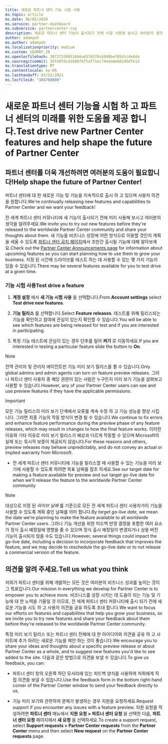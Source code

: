 ```yaml
---
title: 새로운 파트너 센터 기능 시험 사용
ms.topic: article
ms.date: 06/05/2020
ms.service: partner-dashboard
ms.subservice: partnercenter-csp
description: 새로운 파트너 센터 기능이 출시되기 전에 시험 사용해 보시고 여러분의 생각을 알려주세요. 파트너 센터를 더욱 개선하려면 여러분의 도움이 필요합니다!
author: adamyeh
ms.author: adamyeh
ms.localizationpriority: medium
ms.custom: SEOMAY.20
ms.openlocfilehash: 3872f3398516b6a437d570c6949bef8541cdedd4
ms.sourcegitcommit: 35fe0fdc41886f6f5af71ec74e4a4ebd245dfe1d
ms.translationtype: MT
ms.contentlocale: ko-KR
ms.lasthandoff: 03/22/2021
ms.locfileid: "104768808"
---
```

# <a name="test-drive-new-partner-center-features-and-help-shape-the-future-of-partner-center"></a><span data-ttu-id="1be50-104">새로운 파트너 센터 기능을 시험 하 고 파트너 센터의 미래를 위한 도움을 제공 합니다.</span><span class="sxs-lookup"><span data-stu-id="1be50-104">Test drive new Partner Center features and help shape the future of Partner Center</span></span>


## <a name="help-shape-the-future-of-partner-center"></a><span data-ttu-id="1be50-105">파트너 센터를 더욱 개선하려면 여러분의 도움이 필요합니다!</span><span class="sxs-lookup"><span data-stu-id="1be50-105">Help shape the future of Partner Center!</span></span>

<span data-ttu-id="1be50-106">파트너 센터에 대 한 새로운 기능 및 기능을 지속적으로 출시 하 고 있으며 사용자 의견을 원합니다.</span><span class="sxs-lookup"><span data-stu-id="1be50-106">We're continually releasing new features and capabilities to Partner Center and we want your feedback!</span></span>

<span data-ttu-id="1be50-107">전 세계 파트너 센터 커뮤니티에 새 기능이 출시되기 전에 미리 사용해 보시고 여러분의 생각을 알려주세요.</span><span class="sxs-lookup"><span data-stu-id="1be50-107">We invite you to try out new features before they're released to the worldwide Partner Center community and share your thoughts about them.</span></span> <span data-ttu-id="1be50-108">새 기능을 비즈니스 성장에 어떤 방식으로 이용할 것인지 계획을 세울 수 있도록 [파트너 센터 공지 페이지](announcements/index.md)에서 조만간 출시될 기능에 대해 알아보세요.</span><span class="sxs-lookup"><span data-stu-id="1be50-108">Check out the [Partner Center Announcements page](announcements/index.md) for information about upcoming features so you can start planning how to use them to grow your business.</span></span> <span data-ttu-id="1be50-109">지정 된 시간에 드라이브를 테스트 하는 데 사용할 수 있는 몇 가지 기능이 있을 수 있습니다.</span><span class="sxs-lookup"><span data-stu-id="1be50-109">There may be several features available for you to test drive at a given time.</span></span>

### <a name="test-drive-a-feature"></a><span data-ttu-id="1be50-110">기능 시험 사용</span><span class="sxs-lookup"><span data-stu-id="1be50-110">Test drive a feature</span></span>

1. <span data-ttu-id="1be50-111">**계정 설정** 에서 **새 기능 시험 사용** 을 선택합니다.</span><span class="sxs-lookup"><span data-stu-id="1be50-111">From **Account settings** select **Test drive new features**.</span></span>

2. <span data-ttu-id="1be50-112">**기능 릴리스** 를 선택합니다.</span><span class="sxs-lookup"><span data-stu-id="1be50-112">Select **Feature releases**.</span></span> <span data-ttu-id="1be50-113">테스트를 위해 릴리스되는 기능을 확인하고 참여에 관심이 있는지 확인할 수 있습니다.</span><span class="sxs-lookup"><span data-stu-id="1be50-113">You will be able to see which features are being released for test and if you are interested in participating.</span></span>

3. <span data-ttu-id="1be50-114">특정 기능 테스트에 관심이 있는 경우 단추를 밀어 **켜기** 로 이동하세요.</span><span class="sxs-lookup"><span data-stu-id="1be50-114">If you are interested in testing a particular feature slide the button to **On**.</span></span>

> [!NOTE]  
> <span data-ttu-id="1be50-115">전역 관리자 및 관리자 에이전트만 기능 미리 보기 릴리스를 켤 수 있습니다.</span><span class="sxs-lookup"><span data-stu-id="1be50-115">Only global admins and admin agents can turn on feature preview releases.</span></span> <span data-ttu-id="1be50-116">그러나 파트너 센터 사용자 중 해당 권한이 있는 사람은 누구든지 미리 보기 기능을 살펴보고 사용할 수 있습니다.</span><span class="sxs-lookup"><span data-stu-id="1be50-116">However, any of your Partner Center users can see and use preview features if they have the applicable permissions.</span></span>

> [!IMPORTANT]  
> <span data-ttu-id="1be50-117">모든 기능 릴리스의 미리 보기 단계에서 오류를 계속 수정 하 고 기능 성능을 향상 시킵니다. 그러면 최종 기능의 작동 방식이 변경 될 수 있습니다.</span><span class="sxs-lookup"><span data-stu-id="1be50-117">We continue to fix errors and enhance feature performance during the preview phase of any feature releases, which may result in changes to how the final feature works.</span></span> <span data-ttu-id="1be50-118">이러한 이유와 기타 이유로 미리 보기 릴리스가 예상과 다르게 작동할 수 있으며 Microsoft의 실제 또는 묵시적 보증이 제공되지 않습니다.</span><span class="sxs-lookup"><span data-stu-id="1be50-118">For these reasons and others, preview releases may behave unpredictably, and do not convey an actual or implied warranty from Microsoft.</span></span>

- <span data-ttu-id="1be50-119">전 세계 파트너 센터 커뮤니티에 기능을 릴리스할 때 사용할 수 있는 기능을 미리 보기에 사용할 수 있도록 하려면 목표 날짜를 참조 하세요.</span><span class="sxs-lookup"><span data-stu-id="1be50-119">See our target date for making a feature available for preview and our target go-live date for when we'll release the feature to the worldwide Partner Center community</span></span>

> [!NOTE]  
> <span data-ttu-id="1be50-120">대상으로 지정 된 *라이브 날짜* 를 기준으로 모든 전 세계 파트너 센터 사용자가이 기능을 사용할 수 있도록 계획 중인 날짜를 의미 합니다.</span><span class="sxs-lookup"><span data-stu-id="1be50-120">By *target go-live date*, we mean the date we're planning to make the feature available to all worldwide Partner Center users.</span></span> <span data-ttu-id="1be50-121">그러나 기능 개선을 위한 피드백 반영 결정을 포함한 여러 요소가 정식 출시 예정일에 영향을 줄 수 있으며 정식 출시 예정일이 변경되거나 상용 버전 기능이 출시되지 않을 수도 있습니다.</span><span class="sxs-lookup"><span data-stu-id="1be50-121">However, several things could impact the go-live date, including a decision to incorporate feedback that improves the feature, and we may decide to reschedule the go-live date or to not release a commercial version of the feature.</span></span>  
 
## <a name="tell-us-what-you-think"></a><span data-ttu-id="1be50-122">의견을 알려 주세요.</span><span class="sxs-lookup"><span data-stu-id="1be50-122">Tell us what you think</span></span>

<span data-ttu-id="1be50-123">저희가 파트너 센터를 위해 개발하는 모든 것은 여러분의 비즈니스 성과를 높이는 것이 그 목표입니다.</span><span class="sxs-lookup"><span data-stu-id="1be50-123">Our mission in everything we develop for Partner Center is to empower you to achieve more.</span></span> <span data-ttu-id="1be50-124">비즈니스를 성장 시키는 데 도움이 되는 기능 및 기능에 대 한 노력을 기울일 것 이므로, 전 세계 파트너 센터 커뮤니티에 출시 되기 전에 새로운 기능을 시도 하 고 사용자 의견을 공유 하도록 초대 합니다.</span><span class="sxs-lookup"><span data-stu-id="1be50-124">We want to focus our efforts on features and capabilities that help you grow your business, so we invite you to try new features and share your feedback about them before they're released to the worldwide Partner Center community.</span></span> 

<span data-ttu-id="1be50-125">특정 미리 보기 릴리스 또는 파트너 센터 전체에 대 한 아이디어와 의견을 공유 하 고 사이트에 추가 하려는 새로운 기능을 제안 하는 것이 좋습니다.</span><span class="sxs-lookup"><span data-stu-id="1be50-125">We encourage you to share your ideas and thoughts about a specific preview release or about Partner Center as a whole, and to suggest new features you'd like to see added to the site.</span></span> <span data-ttu-id="1be50-126">다음과 같은 방법으로 의견을 보낼 수 있습니다.</span><span class="sxs-lookup"><span data-stu-id="1be50-126">To give us feedback, you can:</span></span>  

- <span data-ttu-id="1be50-127">파트너 센터 창의 오른쪽 하단 모서리에 있는 피드백 양식을 사용하여 저희에게 직접 의견을 보낼 수 있습니다.</span><span class="sxs-lookup"><span data-stu-id="1be50-127">Use the feedback form in the bottom right-hand corner of the Partner Center window to send your feedback directly to us.</span></span> 

- <span data-ttu-id="1be50-128">기능 미리 보기와 관련하여 문제가 발생하는 경우 지원을 요청하세요.</span><span class="sxs-lookup"><span data-stu-id="1be50-128">Request support if you encounter any issues with a feature preview.</span></span> <span data-ttu-id="1be50-129">지원 요청을 작성하려면 **파트너 센터** 메뉴에서 **지원 요청 > 파트너 센터 요청** 을 선택한 다음, **파트너 센터 요청** 페이지에서 **새 요청** 을 선택하세요.</span><span class="sxs-lookup"><span data-stu-id="1be50-129">To create a support request, select **Support requests > Partner Center requests** from the **Partner Center** menu and then select **New request** on the **Partner Center requests** page.</span></span>



